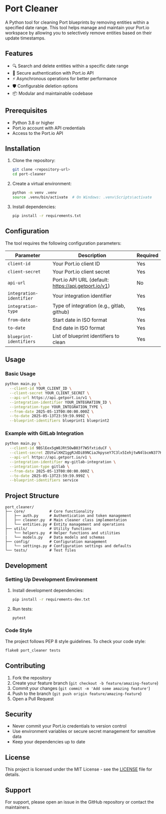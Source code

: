 # Port Cleaner

A Python tool for cleaning Port blueprints by removing entities within a specified date range. This tool helps manage and maintain your Port.io workspace by allowing you to selectively remove entities based on their update timestamps.

## Features

- 🔍 Search and delete entities within a specific date range
- 🔐 Secure authentication with Port.io API
- ⚡ Asynchronous operations for better performance
- 🛡️ Configurable deletion options
- 📦 Modular and maintainable codebase

## Prerequisites

- Python 3.8 or higher
- Port.io account with API credentials
- Access to the Port.io API

## Installation

1. Clone the repository:
   ```bash
   git clone <repository-url>
   cd port-cleaner
   ```

2. Create a virtual environment:
   ```bash
   python -m venv .venv
   source .venv/bin/activate  # On Windows: .venv\Scripts\activate
   ```

3. Install dependencies:
   ```bash
   pip install -r requirements.txt
   ```

## Configuration

The tool requires the following configuration parameters:

| Parameter | Description | Required |
|-----------|-------------|----------|
| `client-id` | Your Port.io client ID | Yes |
| `client-secret` | Your Port.io client secret | Yes |
| `api-url` | Port.io API URL (default: https://api.getport.io/v1) | No |
| `integration-identifier` | Your integration identifier | Yes |
| `integration-type` | Type of integration (e.g., gitlab, github) | Yes |
| `from-date` | Start date in ISO format | Yes |
| `to-date` | End date in ISO format | Yes |
| `blueprint-identifiers` | List of blueprint identifiers to clean | Yes |

## Usage

### Basic Usage

```bash
python main.py \
  --client-id YOUR_CLIENT_ID \
  --client-secret YOUR_CLIENT_SECRET \
  --api-url https://api.getport.io/v1 \
  --integration-identifier YOUR_INTEGRATION_ID \
  --integration-type YOUR_INTEGRATION_TYPE \
  --from-date 2025-05-13T00:00:00.000Z \
  --to-date 2025-05-13T23:59:59.999Z \
  --blueprint-identifiers blueprint1 blueprint2
```

### Example with GitLab Integration

```bash
python main.py \
  --client-id 9BSlEex5gW8JRt5OwB03f7W5fxtiduCF \
  --client-secret ZEUtwlXHZ1ggRJdDi89NCiaJkpyseY7C3lx5IehjtwN4lbcmN377K9AhCTLut6fD \
  --api-url https://api.getport.io/v1 \
  --integration-identifier my-gitlab-integration \
  --integration-type gitlab \
  --from-date 2025-05-13T00:00:00.000Z \
  --to-date 2025-05-13T23:59:59.999Z \
  --blueprint-identifiers service
```

## Project Structure

```
port_cleaner/
├── core/           # Core functionality
│   ├── auth.py     # Authentication and token management
│   ├── cleaner.py  # Main cleaner class implementation
│   └── entities.py # Entity management and operations
├── utils/          # Utility functions
│   └── helpers.py  # Helper functions and utilities
|   └── models.py   # Data models and schemas
├── config/         # Configuration management
│   └── settings.py # Configuration settings and defaults
└── tests/          # Test files
```

## Development

### Setting Up Development Environment

1. Install development dependencies:
   ```bash
   pip install -r requirements-dev.txt
   ```

2. Run tests:
   ```bash
   pytest
   ```

### Code Style

The project follows PEP 8 style guidelines. To check your code style:

```bash
flake8 port_cleaner tests
```

## Contributing

1. Fork the repository
2. Create your feature branch (`git checkout -b feature/amazing-feature`)
3. Commit your changes (`git commit -m 'Add some amazing feature'`)
4. Push to the branch (`git push origin feature/amazing-feature`)
5. Open a Pull Request

## Security

- Never commit your Port.io credentials to version control
- Use environment variables or secure secret management for sensitive data
- Keep your dependencies up to date

## License

This project is licensed under the MIT License - see the [LICENSE](LICENSE) file for details.

## Support

For support, please open an issue in the GitHub repository or contact the maintainers. 

